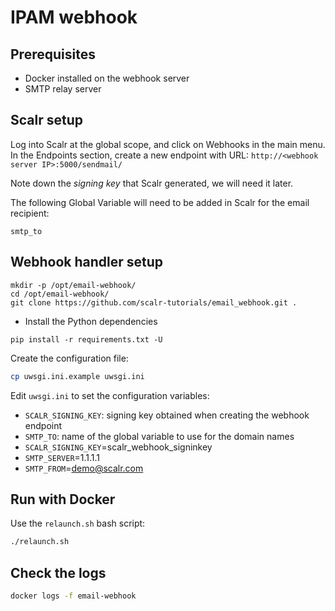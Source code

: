 # IPAM webhook

## Prerequisites
- Docker installed on the webhook server
- SMTP relay server

## Scalr setup

Log into Scalr at the global scope, and click on Webhooks in the main menu.
In the Endpoints section, create a new endpoint with URL: `http://<webhook server IP>:5000/sendmail/`

Note down the *signing key* that Scalr generated, we will need it later.

The following Global Variable will need to be added in Scalr for the email recipient:
```
smtp_to
```

## Webhook handler setup
```
mkdir -p /opt/email-webhook/
cd /opt/email-webhook/
git clone https://github.com/scalr-tutorials/email_webhook.git .
```

- Install the Python dependencies
```
pip install -r requirements.txt -U
```

Create the configuration file:
```bash
cp uwsgi.ini.example uwsgi.ini
```

Edit `uwsgi.ini` to set the configuration variables:

* `SCALR_SIGNING_KEY`: signing key obtained when creating the webhook endpoint
* `SMTP_TO`: name of the global variable to use for the domain names
* `SCALR_SIGNING_KEY`=scalr_webhook_signinkey
* `SMTP_SERVER`=1.1.1.1
* `SMTP_FROM`=demo@scalr.com

## Run with Docker

Use the `relaunch.sh` bash script:

```bash
./relaunch.sh
```


## Check the logs

```bash
docker logs -f email-webhook
```
